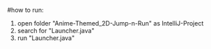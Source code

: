 #how to run:

1. open folder "Anime-Themed_2D-Jump-n-Run" as IntelliJ-Project
2. search for "Launcher.java"
3. run "Launcher.java"